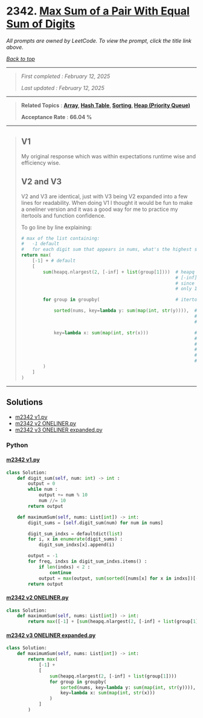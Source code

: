 # 2342. [Max Sum of a Pair With Equal Sum of Digits](<https://leetcode.com/problems/max-sum-of-a-pair-with-equal-sum-of-digits>)

*All prompts are owned by LeetCode. To view the prompt, click the title link above.*

*[Back to top](<../README.md>)*

------

> *First completed : February 12, 2025*
>
> *Last updated : February 12, 2025*

------

> **Related Topics** : **[Array](<by_topic/Array.md>), [Hash Table](<by_topic/Hash Table.md>), [Sorting](<by_topic/Sorting.md>), [Heap (Priority Queue)](<by_topic/Heap (Priority Queue).md>)**
>
> **Acceptance Rate** : **66.04 %**

------

> ## V1
> 
> My original response which was within expectations runtime wise and efficiency wise.
> 
> ## V2 and V3
> 
> V2 and V3 are identical, just with V3 being V2 expanded into a few lines for readability.
> When doing V1 I thought it would be fun to make a oneliner version and it was a good way
> for me to practice my itertools and function confidence.
> 
> To go line by line explaining:
> 
> ```python
> # max of the list containing:
> #   -1 default
> #   for each digit sum that appears in nums, what's the highest sum of those values
> return max(
>     [-1] + # default
>     [
>         sum(heapq.nlargest(2, [-inf] + list(group[1])))  # heapq nlargest = largest 2 values
>                                                          # [-inf] accounts for if a digit sum is unique
>                                                          # since nlargest(2, ...) will return 1 value if there's
>                                                          # only 1 value
> 
>         for group in groupby(                            # itertools.groupby(...)
> 
>             sorted(nums, key=lambda y: sum(map(int, str(y)))),  # groupby doesn't always work if the
>                                                                 # values aren't sorted in the intended
>                                                                 # use case order (order of digit sum)
> 
>             key=lambda x: sum(map(int, str(x)))                 # key for both: sum (int value of each digit)
>                                                                 # I found this to be much more efficient since
>                                                                 # it's an iternal method which I presume uses
>                                                                 # C instead of python. For a oneliner this was
>                                                                 # the best choice at least and saved me a
>                                                                 # few test cases of runtime.
>         )
>     ]
> )
> ```
> 

------

## Solutions

- [m2342 v1.py](<../my-submissions/m2342 v1.py>)
- [m2342 v2 ONELINER.py](<../my-submissions/m2342 v2 ONELINER.py>)
- [m2342 v3 ONELINER expanded.py](<../my-submissions/m2342 v3 ONELINER expanded.py>)
### Python
#### [m2342 v1.py](<../my-submissions/m2342 v1.py>)
```Python
class Solution:
    def digit_sum(self, num: int) -> int :
        output = 0
        while num :
            output += num % 10
            num //= 10
        return output

    def maximumSum(self, nums: List[int]) -> int:
        digit_sums = [self.digit_sum(num) for num in nums]

        digit_sum_indxs = defaultdict(list)
        for i, x in enumerate(digit_sums) :
            digit_sum_indxs[x].append(i)

        output = -1
        for freq, indxs in digit_sum_indxs.items() :
            if len(indxs) < 2 :
                continue
            output = max(output, sum(sorted([nums[x] for x in indxs])[-2:]))
        return output
```

#### [m2342 v2 ONELINER.py](<../my-submissions/m2342 v2 ONELINER.py>)
```Python
class Solution:
    def maximumSum(self, nums: List[int]) -> int:
        return max([-1] + [sum(heapq.nlargest(2, [-inf] + list(group[1]))) for group in groupby(sorted(nums, key=lambda y: sum(map(int, str(y)))), key=lambda x: sum(map(int, str(x))))])
```

#### [m2342 v3 ONELINER expanded.py](<../my-submissions/m2342 v3 ONELINER expanded.py>)
```Python
class Solution:
    def maximumSum(self, nums: List[int]) -> int:
        return max(
            [-1] + 
            [
                sum(heapq.nlargest(2, [-inf] + list(group[1]))) 
                for group in groupby(
                    sorted(nums, key=lambda y: sum(map(int, str(y)))),
                    key=lambda x: sum(map(int, str(x)))
                )
            ]
        )
```

